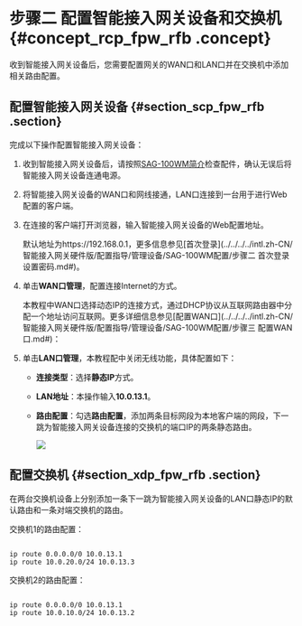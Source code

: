# 步骤二 配置智能接入网关设备和交换机 {#concept_rcp_fpw_rfb .concept}

收到智能接入网关设备后，您需要配置网关的WAN口和LAN口并在交换机中添加相关路由配置。

## 配置智能接入网关设备 {#section_scp_fpw_rfb .section}

完成以下操作配置智能接入网关设备：

1.  收到智能接入网关设备后，请按照[SAG-100WM简介](../../../../intl.zh-CN/智能接入网关硬件版/配置指导/SAG-100WM使用说明/SAG-100WM简介.md#)检查配件，确认无误后将智能接入网关设备连通电源。
2.  将智能接入网关设备的WAN口和网线接通，LAN口连接到一台用于进行Web配置的客户端。
3.  在连接的客户端打开浏览器，输入智能接入网关设备的Web配置地址。

    默认地址为https://192.168.0.1，更多信息参见[首次登录](../../../../intl.zh-CN/智能接入网关硬件版/配置指导/管理设备/SAG-100WM配置/步骤二 首次登录设置密码.md#)。

4.  单击**WAN口管理**，配置连接Internet的方式。

    本教程中WAN口选择动态IP的连接方式，通过DHCP协议从互联网路由器中分配一个地址访问互联网。更多详细信息参见[配置WAN口](../../../../intl.zh-CN/智能接入网关硬件版/配置指导/管理设备/SAG-100WM配置/步骤三 配置WAN口.md#)：

5.  单击**LAN口管理**，本教程配中关闭无线功能，具体配置如下：
    -   **连接类型**：选择**静态IP**方式。
    -   **LAN地址**：本操作输入**10.0.13.1**。
    -   **路由配置**：勾选**路由配置**，添加两条目标网段为本地客户端的网段，下一跳为智能接入网关设备连接的交换机的端口IP的两条静态路由。

        ![](http://static-aliyun-doc.oss-cn-hangzhou.aliyuncs.com/assets/img/60912/156571419530635_zh-CN.png)


## 配置交换机 {#section_xdp_fpw_rfb .section}

在两台交换机设备上分别添加一条下一跳为智能接入网关设备的LAN口静态IP的默认路由和一条对端交换机的路由。

交换机1的路由配置：

```

ip route 0.0.0.0/0 10.0.13.1
ip route 10.0.20.0/24 10.0.13.3

```

交换机2的路由配置：

```

ip route 0.0.0.0/0 10.0.13.1
ip route 10.0.10.0/24 10.0.13.2

```

